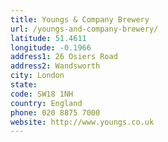 ```yaml
---
title: Youngs & Company Brewery
url: /youngs-and-company-brewery/
latitude: 51.4611
longitude: -0.1966
address1: 26 Osiers Road
address2: Wandsworth
city: London
state: 
code: SW18 1NH
country: England
phone: 020 8875 7000
website: http://www.youngs.co.uk
---
```



